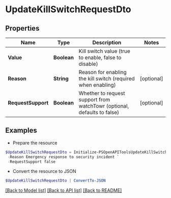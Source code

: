 # UpdateKillSwitchRequestDto
## Properties

Name | Type | Description | Notes
------------ | ------------- | ------------- | -------------
**Value** | **Boolean** | Kill switch value (true to enable, false to disable) | 
**Reason** | **String** | Reason for enabling the kill switch (required when enabling) | [optional] 
**RequestSupport** | **Boolean** | Whether to request support from watchTowr (optional, defaults to false) | [optional] 

## Examples

- Prepare the resource
```powershell
$UpdateKillSwitchRequestDto = Initialize-PSOpenAPIToolsUpdateKillSwitchRequestDto  -Value true `
 -Reason Emergency response to security incident `
 -RequestSupport false
```

- Convert the resource to JSON
```powershell
$UpdateKillSwitchRequestDto | ConvertTo-JSON
```

[[Back to Model list]](../README.md#documentation-for-models) [[Back to API list]](../README.md#documentation-for-api-endpoints) [[Back to README]](../README.md)


